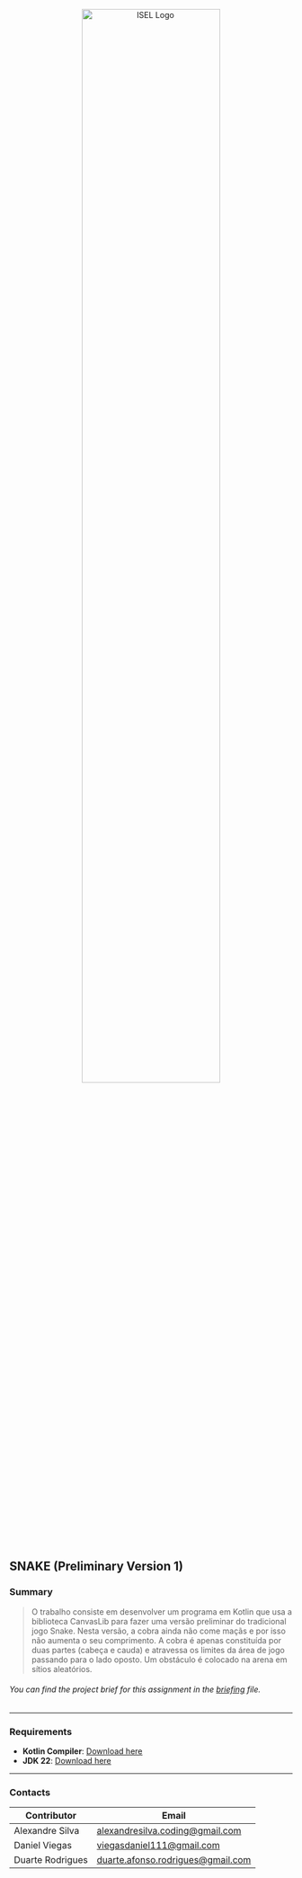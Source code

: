 <p align="center">
  <img src="https://www.isel.pt/sites/default/files/001_imagens_isel/Logotipos/logo_ISEL_principal_Branco.png" alt="ISEL Logo" width="70%">
</p>


## SNAKE (Preliminary Version 1)

### Summary
> O trabalho consiste em desenvolver um programa em Kotlin que usa a biblioteca CanvasLib para fazer uma
versão preliminar do tradicional jogo Snake. Nesta versão, a cobra ainda não come maçãs e por isso não aumenta o seu comprimento. A cobra é apenas
constituída por duas partes (cabeça e cauda) e atravessa os limites da área de jogo passando para o lado
oposto. Um obstáculo é colocado na arena em sítios aleatórios.
###### You can find the project brief for this assignment in the [briefing](docs/assignment.pdf) file.


---

### **Requirements**
- **Kotlin Compiler**: [Download here](https://kotlinlang.org/docs/command-line.html)
- **JDK 22**: [Download here](https://www.oracle.com/java/technologies/javase/jdk22-archive-downloads.html)

---

### Contacts

| Contributor        | Email                      |
|--------------------|----------------------------|
| Alexandre Silva    | alexandresilva.coding@gmail.com     |
| Daniel Viegas      | viegasdaniel111@gmail.com       |
| Duarte Rodrigues   | duarte.afonso.rodrigues@gmail.com    |
